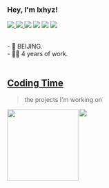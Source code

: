 <h3>
  Hey, I'm lxhyz!
</h3>
<p >
    <a href="https://flutter.cn/"> <img src="https://img.shields.io/badge/Flutter-blue"/> </a>
    <a href="https://www.javascript.com/"> <img src="https://img.shields.io/badge/Vue-42b883"/> </a>
    <a href="https://www.javascript.com/"> <img src="https://img.shields.io/badge/JavaScript-e7005e"/></a>
    <a href="https://www.javascript.com/"> <img src="https://img.shields.io/badge/Dart-40c4ff"/></a>
    <a href="https://html.com/"> <img src="https://img.shields.io/badge/Html-ff764c"/></a>
    <a href="http://www.w3.org/"> <img src="https://img.shields.io/badge/Css-purple"/></a>
</p>
<br/>
<!-- <img align="right" top='30' alt="GIF" src="https://zimg.qdocti.com/7f9d45e081a463e0d636963ae0ccc7ac" width="480"/> -->
- 📍  BEIJING.  <br/>
<!-- - 📧  [zt2L999@163.com](zt2999@163.com) <br/> -->
- 👩‍💻  4 years of work. <br/>
<br/>


## [Coding Time](https://wakatime.com/@Younger)
> the projects I'm working on

<div>
    <img height="165" align="left" src="https://github-readme-stats.vercel.app/api?username=lxhyz&theme=calm&show_icons=true" />
    <img src="https://github-readme-stats.vercel.app/api/top-langs/?username=lxhyz&hide=html,css,Jupyter+Notebook,ruby,javascript&theme=calm&langs_count=6&layout=compact" />
</div>
